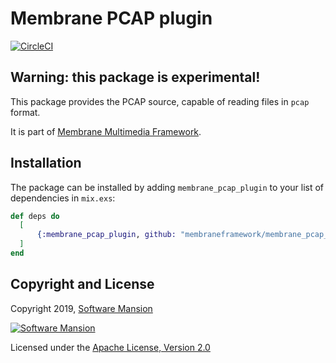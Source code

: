 # Membrane PCAP plugin

[![CircleCI](https://circleci.com/gh/membraneframework/membrane_pcap_plugin.svg?style=svg)](https://circleci.com/gh/membraneframework/membrane_pcap_plugin)

## Warning: this package is experimental!

This package provides the PCAP source, capable of reading files in `pcap` format.

It is part of [Membrane Multimedia Framework](https://membraneframework.org).

## Installation

The package can be installed by adding `membrane_pcap_plugin` to your list of dependencies in `mix.exs`:

```elixir
def deps do
  [
	  {:membrane_pcap_plugin, github: "membraneframework/membrane_pcap_plugin", tag: "v0.6.1"}
  ]
end
```

## Copyright and License

Copyright 2019, [Software Mansion](https://swmansion.com/?utm_source=git&utm_medium=readme&utm_campaign=membrane)

[![Software Mansion](https://logo.swmansion.com/logo?color=white&variant=desktop&width=200&tag=membrane-github)](https://swmansion.com/?utm_source=git&utm_medium=readme&utm_campaign=membrane)

Licensed under the [Apache License, Version 2.0](LICENSE)
